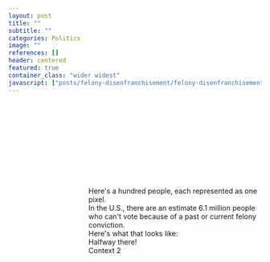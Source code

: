 ```yaml
---
layout: post
title: ""
subtitle: ""
categories: Politics
image: ""
references: []
header: centered
featured: true
container_class: "wider widest"
javascript: ["posts/felony-disenfranchisement/felony-disenfranchisement.js"]
---
```


<div id = 'scrolling-vis' class = "columns">
  <div id = 'vis' class = "column">
    <svg id = "dot">
    </svg>
  </div>
  <div id = 'sections' class = "column is-narrow">
    <section class="step" style = "margin-top: 170px;">
      Here's a hundred people, each represented as one pixel.  
    </section>  
    <section class="step">
      In the U.S., there are an estimate 6.1 million people who can't vote because of a past or current felony conviction.
    </section>
    <section class="step">
      Here's what that looks like:
    </section>
    <section class="step">
      Halfway there!
    </section>
    <section class="step">
      Context 2
    </section>

  </div>
</div>
